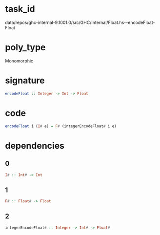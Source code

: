 
# task_id
data/repos/ghc-internal-9.1001.0/src/GHC/Internal/Float.hs--encodeFloat-Float

# poly_type
Monomorphic

# signature
```haskell
encodeFloat :: Integer -> Int -> Float
```   

# code
```haskell
encodeFloat i (I# e) = F# (integerEncodeFloat# i e)
```

# dependencies
## 0
```haskell
I# :: Int# -> Int
```
## 1
```haskell
F# :: Float# -> Float
```
## 2
```haskell
integerEncodeFloat# :: Integer -> Int# -> Float#
```